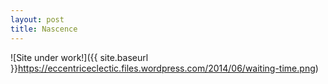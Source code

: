 ```yaml
---
layout: post
title: Nascence
---
```




![Site under work!]({{ site.baseurl }}https://eccentriceclectic.files.wordpress.com/2014/06/waiting-time.png)
